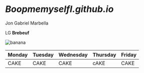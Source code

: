 # *BoopmemyselfI.github.io*
Jon Gabriel Marbella 

LG **Brebeuf**

![banana](https://user-images.githubusercontent.com/122419213/212210995-b219ceca-0e4b-4555-b307-628b40261e53.png)


| Monday | Tuesday | Wednesday | Thursday | Friday |
|--------|---------|-----------|----------|--------|
|CAKE|CAKE|CAKE|cAKE|CAKE|
